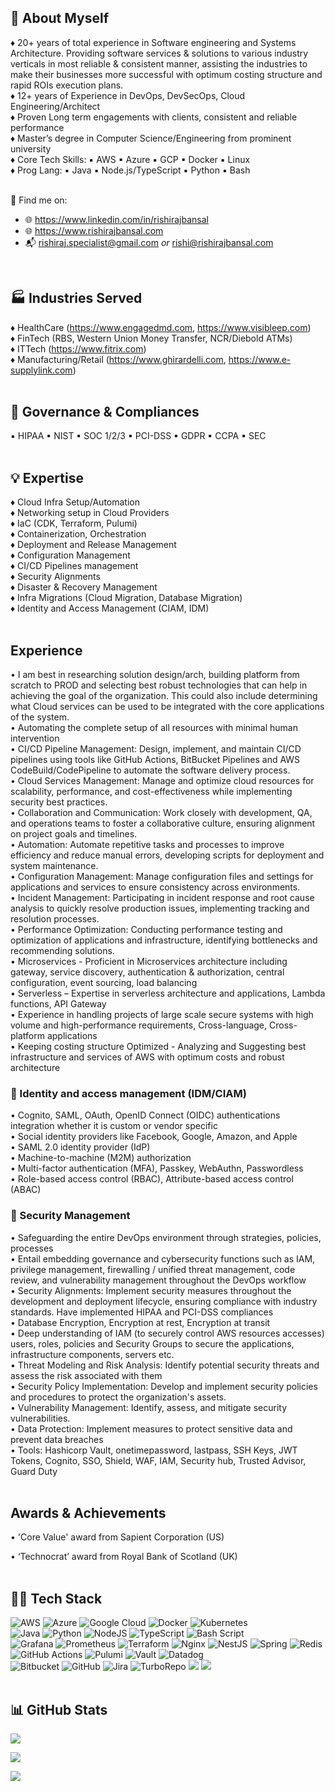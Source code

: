 ## 🙏 About Myself

♦ 20+ years of total experience in Software engineering and Systems Architecture. Providing software services & solutions to various industry verticals in most reliable & consistent manner, assisting the industries to make their businesses more successful with optimum costing structure and rapid ROIs execution plans. <br>
♦ 12+ years of Experience in DevOps, DevSecOps, Cloud Engineering/Architect<br>
♦ Proven Long term engagements with clients, consistent and reliable performance<br>
♦ Master’s degree in Computer Science/Engineering from prominent university<br>
♦ Core Tech Skills: ▪ AWS ▪ Azure ▪ GCP ▪ Docker ▪ Linux<br>
♦ Prog Lang: ▪ Java ▪ Node.js/TypeScript ▪ Python ▪ Bash<br>
<br>

🔭 Find me on:<br>
- 🌐 https://www.linkedin.com/in/rishirajbansal <br>
- 🌐 https://www.rishirajbansal.com<br>
- 📬 [rishiraj.specialist@gmail.com](mailto:rishiraj.specialist@gmail.com) *or* [rishi@rishirajbansal.com](mailto:rishi@rishirajbansal.com)

<br>

## 🏭 Industries Served

♦ HealthCare (https://www.engagedmd.com, https://www.visibleep.com)<br>
♦ FinTech (RBS, Western Union Money Transfer, NCR/Diebold ATMs)<br>
♦ ITTech (https://www.fitrix.com)<br>
♦ Manufacturing/Retail (https://www.ghirardelli.com, https://www.e-supplylink.com)<br>
<br>

## 📝 Governance & Compliances

▪ HIPAA ▪ NIST ▪ SOC 1/2/3 ▪ PCI-DSS ▪ GDPR ▪ CCPA ▪ SEC<br>
<br>

## 💡 Expertise

♦ Cloud Infra Setup/Automation<br>
♦ Networking setup in Cloud Providers<br>
♦ IaC (CDK, Terraform, Pulumi)<br>
♦ Containerization, Orchestration<br>
♦ Deployment and Release Management<br>
♦ Configuration Management <br>
♦ CI/CD Pipelines management <br>
♦ Security Alignments <br>
♦ Disaster & Recovery Management<br>
♦ Infra Migrations (Cloud Migration, Database Migration)<br>
♦ Identity and Access Management (CIAM, IDM)<br>
<br>

## Experience

• I am best in researching solution design/arch, building platform from scratch to PROD and selecting best robust technologies that can help in achieving the goal of the organization. This could also include determining what Cloud services can be used to be integrated with the core applications of the system.<br>
• Automating the complete setup of all resources with minimal human intervention<br>
• CI/CD Pipeline Management: Design, implement, and maintain CI/CD pipelines using tools like GitHub Actions, BitBucket Pipelines and AWS CodeBuild/CodePipeline to automate the software delivery process.<br>
• Cloud Services Management: Manage and optimize cloud resources for scalability, performance, and cost-effectiveness while implementing security best practices.<br>
• Collaboration and Communication: Work closely with development, QA, and operations teams to foster a collaborative culture, ensuring alignment on project goals and timelines.<br>
• Automation: Automate repetitive tasks and processes to improve efficiency and reduce manual errors, developing scripts for deployment and system maintenance.<br>
• Configuration Management: Manage configuration files and settings for applications and services to ensure consistency across environments.<br>
• Incident Management: Participating in incident response and root cause analysis to quickly resolve production issues, implementing tracking and resolution processes.<br>
• Performance Optimization: Conducting performance testing and optimization of applications and infrastructure, identifying bottlenecks and recommending solutions.<br>
• Microservices - Proficient in Microservices architecture including gateway, service discovery, authentication & authorization, central configuration, event sourcing, load balancing<br>
• Serverless – Expertise in serverless architecture and applications, Lambda functions, API Gateway<br>
• Experience in handling projects of large scale secure systems with high volume and high-performance requirements, Cross-language, Cross-platform applications<br>
• Keeping costing structure Optimized - Analyzing and Suggesting best infrastructure and services of AWS with optimum costs and robust architecture<br>


### 🚪 Identity and access management (IDM/CIAM)

• Cognito, SAML, OAuth, OpenID Connect (OIDC) authentications integration whether it is custom or vendor specific<br>
• Social identity providers like Facebook, Google, Amazon, and Apple<br>
• SAML 2.0 identity provider (IdP)<br>
• Machine-to-machine (M2M) authorization<br>
• Multi-factor authentication (MFA), Passkey, WebAuthn, Passwordless<br>
• Role-based access control (RBAC), Attribute-based access control (ABAC)<br>


### 📍 Security Management

• Safeguarding the entire DevOps environment through strategies, policies, processes<br>
• Entail embedding governance and cybersecurity functions such as IAM, privilege management, firewalling / unified threat management, code review, and vulnerability management throughout the DevOps workflow<br>
• Security Alignments: Implement security measures throughout the development and deployment lifecycle, ensuring compliance with industry standards. Have implemented HIPAA and PCI-DSS compliances<br>
• Database Encryption, Encryption at rest, Encryption at transit<br>
• Deep understanding of IAM (to securely control AWS resources accesses) users, roles, policies and Security Groups to secure the applications, infrastructure components, servers etc.<br>
• Threat Modeling and Risk Analysis: Identify potential security threats and assess the risk associated with them<br>
• Security Policy Implementation: Develop and implement security policies and procedures to protect the organization's assets. <br>
• Vulnerability Management: Identify, assess, and mitigate security vulnerabilities. <br>
• Data Protection: Implement measures to protect sensitive data and prevent data breaches<br>
• Tools: Hashicorp Vault, onetimepassword, lastpass, SSH Keys, JWT Tokens, Cognito, SSO, Shield, WAF, IAM, Security hub, Trusted Advisor, Guard Duty<br>
<br>

## Awards & Achievements

•  'Core Value' award from Sapient Corporation (US) 

• ‘Technocrat’ award from Royal Bank of Scotland (UK)<br>
<br>


## 👨‍💻 Tech Stack 

![AWS](https://img.shields.io/badge/AWS-%23FF9900.svg?style=for-the-badge&logo=amazon-aws&logoColor=white) ![Azure](https://img.shields.io/badge/azure-%230072C6.svg?style=for-the-badge&logo=microsoftazure&logoColor=white) ![Google Cloud](https://img.shields.io/badge/GoogleCloud-%234285F4.svg?style=for-the-badge&logo=google-cloud&logoColor=white) ![Docker](https://img.shields.io/badge/docker-%230db7ed.svg?style=for-the-badge&logo=docker&logoColor=white) ![Kubernetes](https://img.shields.io/badge/kubernetes-%23326ce5.svg?style=for-the-badge&logo=kubernetes&logoColor=white)<br>
![Java](https://img.shields.io/badge/java-%23ED8B00.svg?style=for-the-badge&logo=openjdk&logoColor=white) ![Python](https://img.shields.io/badge/python-3670A0?style=for-the-badge&logo=python&logoColor=ffdd54) ![NodeJS](https://img.shields.io/badge/node.js-6DA55F?style=for-the-badge&logo=node.js&logoColor=white) ![TypeScript](https://img.shields.io/badge/typescript-%23007ACC.svg?style=for-the-badge&logo=typescript&logoColor=white) ![Bash Script](https://img.shields.io/badge/bash_script-%23121011.svg?style=for-the-badge&logo=gnu-bash&logoColor=white)<br>
 ![Grafana](https://img.shields.io/badge/grafana-%23F46800.svg?style=for-the-badge&logo=grafana&logoColor=white) ![Prometheus](https://img.shields.io/badge/Prometheus-E6522C?style=for-the-badge&logo=Prometheus&logoColor=white) ![Terraform](https://img.shields.io/badge/terraform-%235835CC.svg?style=for-the-badge&logo=terraform&logoColor=white) ![Nginx](https://img.shields.io/badge/nginx-%23009639.svg?style=for-the-badge&logo=nginx&logoColor=white) ![NestJS](https://img.shields.io/badge/nestjs-%23E0234E.svg?style=for-the-badge&logo=nestjs&logoColor=white) ![Spring](https://img.shields.io/badge/spring-%236DB33F.svg?style=for-the-badge&logo=spring&logoColor=white) ![Redis](https://img.shields.io/badge/redis-%23DD0031.svg?style=for-the-badge&logo=redis&logoColor=white) ![GitHub Actions](https://img.shields.io/badge/github%20actions-%232671E5.svg?style=for-the-badge&logo=githubactions&logoColor=white) ![Pulumi](https://img.shields.io/badge/Pulumi-8A3391.svg?style=for-the-badge&logo=Pulumi&logoColor=white) ![Vault](https://img.shields.io/badge/Vault-FFEC6E.svg?style=for-the-badge&logo=Vault&logoColor=black) ![Datadog](https://img.shields.io/badge/Datadog-632CA6.svg?style=for-the-badge&logo=Datadog&logoColor=white) <br>
![Bitbucket](https://img.shields.io/badge/bitbucket-%230047B3.svg?style=for-the-badge&logo=bitbucket&logoColor=white) ![GitHub](https://img.shields.io/badge/github-%23121011.svg?style=for-the-badge&logo=github&logoColor=white) ![Jira](https://img.shields.io/badge/jira-%230A0FFF.svg?style=for-the-badge&logo=jira&logoColor=white) ![TurboRepo](https://img.shields.io/badge/Turborepo-FF1E56.svg?style=for-the-badge&logo=Turborepo&logoColor=white) ![](https://img.shields.io/badge/1Password-3B66BC.svg?style=for-the-badge&logo=1Password&logoColor=white) ![](https://img.shields.io/badge/LastPass-D32D27.svg?style=for-the-badge&logo=LastPass&logoColor=white)
<br>
<br>

## 📊 GitHub Stats

![](https://github-readme-stats.vercel.app/api?username=rishirajbansal&theme=dark&hide_border=true&include_all_commits=true&count_private=true)<br/>
<!-- ![](https://github-readme-streak-stats.herokuapp.com/?user=rishirajbansal&theme=dark&hide_border=true) <br/> -->
![](https://github-readme-stats.vercel.app/api/top-langs/?username=rishirajbansal&theme=dark&hide_border=true&include_all_commits=true&count_private=true&hide=php,html,css&langs_count=8&layout=compact)<br/>

<!-- ### 🔝 Top Contributed Repo -->
![](https://github-contributor-stats.vercel.app/api?username=rishirajbansal&theme=dark&limit=3&combine_all_yearly_contributions=true&hide_border=true)<br/>

